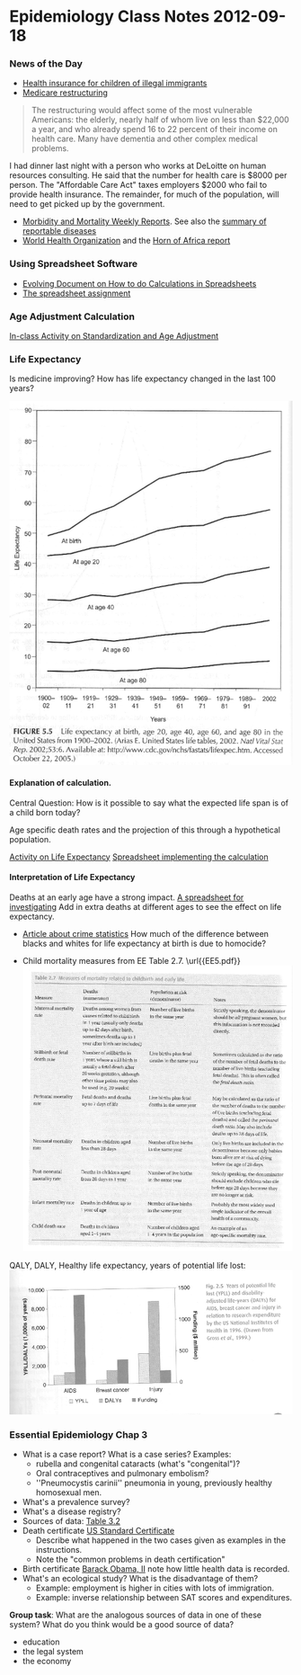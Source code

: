 Epidemiology Class Notes 2012-09-18
==================

### News of the Day

* [Health insurance for children of illegal immigrants](http://www.nytimes.com/2012/09/18/health/policy/limits-placed-on-immigrants-in-health-care-law.html?_r=1&hp)
* [Medicare restructuring](http://well.blogs.nytimes.com/2012/09/17/grappling-with-details-of-medicare-proposals/?hpw) 
> The restructuring would affect some of the most vulnerable Americans: the elderly, nearly half of whom live on less than $22,000 a year, and who already spend 16 to 22 percent of their income on health care. Many have dementia and other complex medical problems.

I had dinner last night with a person who works at DeLoitte on human resources consulting.  He said that the number for health care is $8000 per person.  The "Affordable Care Act" taxes employers $2000 who fail to provide health insurance.  The remainder, for much of the population, will need to get picked up by the government.

* [Morbidity and Mortality Weekly Reports](http://www.cdc.gov/mmwR/).  See also the [summary of reportable diseases](http://www.cdc.gov/mmwr/preview/mmwrhtml/mm5853a1.htm) 
* [World Health Organization](http://www.who.int/en/)  and the [Horn of Africa report](http://www.who.int/diseasecontrol_emergencies/publications/who_hse_gar_dce_2011_3.pdf)

### Using Spreadsheet Software

* [Evolving Document on How to do Calculations in Spreadsheets](https://docs.google.com/document/d/1f04AHl20X39L9djdPFR7dd973faEo-l8mjDGVWq9bsI/edit)
* [The spreadsheet assignment](https://docs.google.com/spreadsheet/ccc?key=0Am13enSalO74dF9pN0g1djdNa3NtWlhwWHVOMGpWTHc)

### Age Adjustment Calculation

[In-class Activity on Standardization and Age Adjustment](http://dtkaplan.github.com/Statistical-Modeling-A-Fresh-Approach/Epidemiology/Activities/age-adjustment.pdf)

### Life Expectancy 

Is medicine improving?  How has life expectancy changed in the last 100 years?

![image](../Public/Figures/MT3.png)


#### Explanation of calculation.  
Central Question: How is it possible to say what the expected life span is of a child born today?

Age specific death rates and the projection of this through a hypothetical population.

[Activity on Life Expectancy](http://dtkaplan.github.com/Statistical-Modeling-A-Fresh-Approach/Epidemiology/Activities/life-table.pdf)
[Spreadsheet implementing the calculation](https://docs.google.com/spreadsheet/ccc?authkey=CJe42r0H&key=0Am13enSalO74dGt2b2xpWkQwODk1REw0aEtUcXdWWWc&hl=en&authkey=CJe42r0H#gid=0)

#### Interpretation of Life Expectancy

Deaths at an early age have a strong impact.  [A spreadsheet for investigating](https://docs.google.com/spreadsheet/ccc?key=0Am13enSalO74dDhwWXhkZ0FCalVjOXE4VXBuTTBoNkE#gid=0) Add in extra deaths at different ages to see the effect on life expectancy.  

* [Article about crime statistics](http://www.nytimes.com/2009/09/15/us/15crime.html?hp) How much of the difference between blacks and whites for life expectancy at birth is due to homocide?  


* Child mortality measures from EE Table 2.7. \url{{EE5.pdf}}
![image](../Public/Figures/EE5.png)

QALY, DALY, Healthy life expectancy, years of potential life lost: 
![image](../Public/Figures/EE6.png)


### Essential Epidemiology Chap 3

* What is a case report?  What is a case series?  Examples: 
    * rubella and congenital cataracts (what's "congenital")?  
    * Oral contraceptives and pulmonary embolism?
    * ''Pneumocystis carinii'' pneumonia in young, previously healthy homosexual men.
* What's a prevalence survey?
* What's a disease registry?
* Sources of data: [ Table 3.2](http://dl.dropbox.com/u/5098197/Epidemiology/Figures/EE-Table-3-2.png)
* Death certificate [US Standard Certificate](http://www.cdc.gov/nchs/data/dvs/death11-03final-acc.pdf)
    * Describe what happened in the two cases given as examples in the instructions.
    * Note the "common problems in death certification"
* Birth certificate [Barack Obama, II](http://dl.dropbox.com/u/5098197/Epidemiology/Figures/birth-certificate-long-form.pdf)  note how little health data is recorded.
* What's an ecological study?  What is the disadvantage of them?  
    * Example: employment is higher in cities with lots of immigration.  
    * Example: inverse relationship between SAT scores and expenditures.

**Group task**: What are the analogous sources of data in one of these system?  What do you think would be a good source of data?
* education
* the legal system
* the economy

